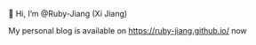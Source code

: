👋 Hi, I’m @Ruby-Jiang (Xi Jiang)

My personal blog is available on <https://ruby-jiang.github.io/> now

